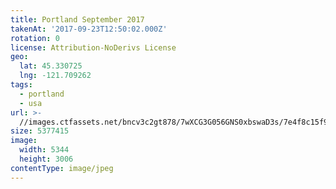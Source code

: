 ```yaml
---
title: Portland September 2017
takenAt: '2017-09-23T12:50:02.000Z'
rotation: 0
license: Attribution-NoDerivs License
geo:
  lat: 45.330725
  lng: -121.709262
tags:
  - portland
  - usa
url: >-
  //images.ctfassets.net/bncv3c2gt878/7wXCG3G056GNS0xbswaD3s/7e4f8c15f9b2daad295ecd9ff689d4af/portland-september-2017_37060584760_o
size: 5377415
image:
  width: 5344
  height: 3006
contentType: image/jpeg
---
```


